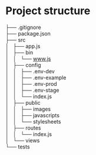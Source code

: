 # Project structure

├── .gitignore <br />
├── package.json <br />
├── src <br />
│   ├── app.js  <br />
│   ├── bin  <br />
│   │   └── www.js  <br />
│   ├── config  <br />
│   │   ├── .env-dev  <br />
│   │   ├── .env-example  <br />
│   │   ├── .env-prod  <br />
│   │   ├── .env-stage  <br />
│   │   └── index.js  <br />
│   ├── public  <br />
│   │   ├── images  <br />
│   │   ├── javascripts  <br />
│   │   └── stylesheets  <br />
│   ├── routes  <br />
│   │   └── index.js  <br />
│   └── views  <br />
└── tests  <br />
